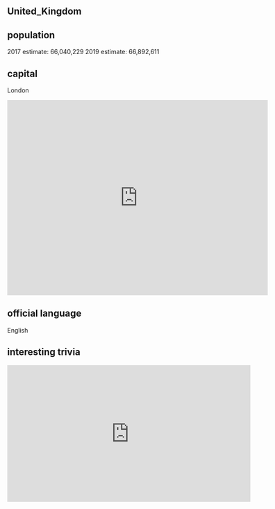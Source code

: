 ## United_Kingdom
## population
2017 estimate: 66,040,229
2019 estimate: 66,892,611

## capital
London
<iframe src="https://www.google.com/maps/embed?pb=!1m18!1m12!1m3!1d317718.69319292053!2d-0.3817765050863085!3d51.528307984912544!2m3!1f0!2f0!3f0!3m2!1i1024!2i768!4f13.1!3m3!1m2!1s0x47d8a00baf21de75%3A0x52963a5addd52a99!2sLondon%2C+UK!5e0!3m2!1sen!2snz!4v1545085874760" width="600" height="450" frameborder="0" style="border:0" allowfullscreen></iframe>

## official language
English

## interesting trivia

<iframe width="560" height="315" src="https://www.youtube.com/embed/rNu8XDBSn10" frameborder="0" allow="accelerometer; autoplay; encrypted-media; gyroscope; picture-in-picture" allowfullscreen></iframe>


